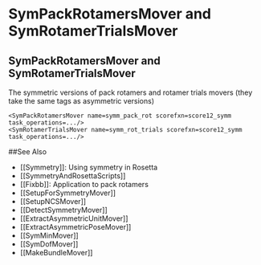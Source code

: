 # SymPackRotamersMover and SymRotamerTrialsMover
## SymPackRotamersMover and SymRotamerTrialsMover

The symmetric versions of pack rotamers and rotamer trials movers (they take the same tags as asymmetric versions)

```
<SymPackRotamersMover name=symm_pack_rot scorefxn=score12_symm task_operations=.../>
<SymRotamerTrialsMover name=symm_rot_trials scorefxn=score12_symm task_operations=.../>
```


##See Also

* [[Symmetry]]: Using symmetry in Rosetta
* [[SymmetryAndRosettaScripts]]
* [[Fixbb]]: Application to pack rotamers
* [[SetupForSymmetryMover]]
* [[SetupNCSMover]]
* [[DetectSymmetryMover]]
* [[ExtractAsymmetricUnitMover]]
* [[ExtractAsymmetricPoseMover]]
* [[SymMinMover]]
* [[SymDofMover]]
* [[MakeBundleMover]]